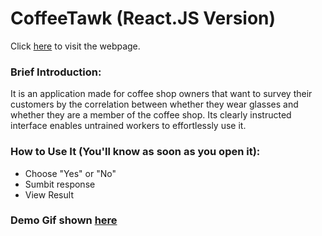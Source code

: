 # CoffeeTawk (React.JS Version)
Click [here](http://imanas.shanghai.nyu.edu/~jt3321/coffeetawk_html_prototype/) to visit the webpage.

### Brief Introduction:
It is an application made for coffee shop owners that want to survey their customers by the correlation between whether they wear glasses and whether they are a member of the coffee shop. Its clearly instructed interface enables untrained workers to effortlessly use it.
### How to Use It (You'll know as soon as you open it):
- Choose "Yes" or "No"
- Sumbit response
- View Result
### Demo Gif shown [here](https://i.pinimg.com/originals/9f/d3/c8/9fd3c8c8fd770e4f9782bc6f3e582c0e.gif)
